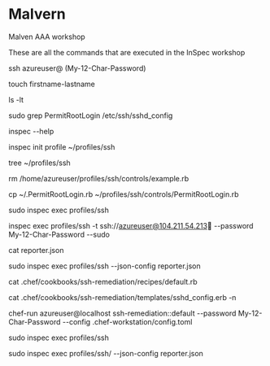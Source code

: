 # Malvern
Malven AAA workshop

These are all the commands that are executed in the InSpec workshop

ssh azureuser@<your ip> (My-12-Char-Password)
  
touch firstname-lastname

ls -lt

sudo grep PermitRootLogin /etc/ssh/sshd_config

inspec --help

inspec init profile ~/profiles/ssh

tree ~/profiles/ssh

rm /home/azureuser/profiles/ssh/controls/example.rb

cp ~/.PermitRootLogin.rb ~/profiles/ssh/controls/PermitRootLogin.rb


sudo inspec exec profiles/ssh

inspec exec profiles/ssh -t ssh://azureuser@104.211.54.213 --password My-12-Char-Password --sudo

cat reporter.json

sudo inspec exec profiles/ssh --json-config reporter.json

cat .chef/cookbooks/ssh-remediation/recipes/default.rb

cat .chef/cookbooks/ssh-remediation/templates/sshd_config.erb -n

chef-run azureuser@localhost ssh-remediation::default --password My-12-Char-Password --config .chef-workstation/config.toml

sudo inspec exec profiles/ssh

sudo inspec exec profiles/ssh/ --json-config reporter.json


